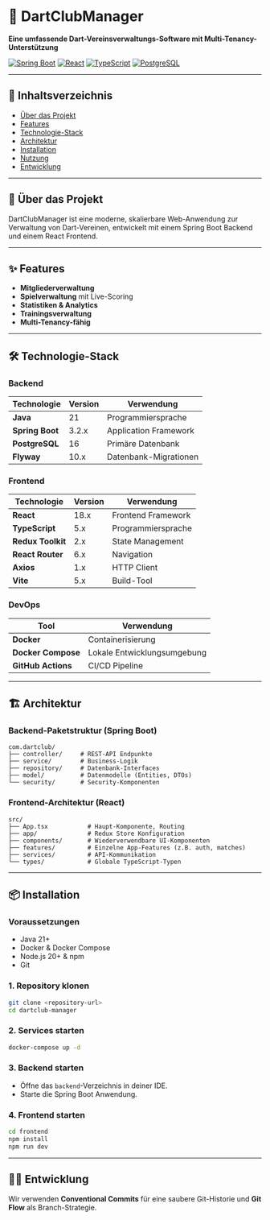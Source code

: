 # 🎯 DartClubManager

**Eine umfassende Dart-Vereinsverwaltungs-Software mit Multi-Tenancy-Unterstützung**

[![Spring Boot](https://img.shields.io/badge/Spring%20Boot-3.x-brightgreen.svg)](https://spring.io/projects/spring-boot)
[![React](https://img.shields.io/badge/React-18-blue.svg)](https://reactjs.org/)
[![TypeScript](https://img.shields.io/badge/TypeScript-5-blue.svg)](https://www.typescriptlang.org/)
[![PostgreSQL](https://img.shields.io/badge/PostgreSQL-16-blue.svg)](https://www.postgresql.org/)

---

## 📖 Inhaltsverzeichnis

- [Über das Projekt](#über-das-projekt)
- [Features](#features)
- [Technologie-Stack](#technologie-stack)
- [Architektur](#architektur)
- [Installation](#installation)
- [Nutzung](#nutzung)
- [Entwicklung](#entwicklung)

---

## 🎯 Über das Projekt

DartClubManager ist eine moderne, skalierbare Web-Anwendung zur Verwaltung von Dart-Vereinen, entwickelt mit einem Spring Boot Backend und einem React Frontend.

---

## ✨ Features

- **Mitgliederverwaltung**
- **Spielverwaltung** mit Live-Scoring
- **Statistiken & Analytics**
- **Trainingsverwaltung**
- **Multi-Tenancy-fähig**

---

## 🛠️ Technologie-Stack

### Backend

| Technologie | Version | Verwendung |
|---|---|---|
| **Java** | 21 | Programmiersprache |
| **Spring Boot** | 3.2.x | Application Framework |
| **PostgreSQL** | 16 | Primäre Datenbank |
| **Flyway** | 10.x | Datenbank-Migrationen |

### Frontend

| Technologie | Version | Verwendung |
|---|---|---|
| **React** | 18.x | Frontend Framework |
| **TypeScript** | 5.x | Programmiersprache |
| **Redux Toolkit** | 2.x | State Management |
| **React Router** | 6.x | Navigation |
| **Axios** | 1.x | HTTP Client |
| **Vite** | 5.x | Build-Tool |

### DevOps

| Tool | Verwendung |
|---|---|
| **Docker** | Containerisierung |
| **Docker Compose** | Lokale Entwicklungsumgebung |
| **GitHub Actions** | CI/CD Pipeline |

---

## 🏗️ Architektur

### Backend-Paketstruktur (Spring Boot)

```
com.dartclub/
├── controller/     # REST-API Endpunkte
├── service/        # Business-Logik
├── repository/     # Datenbank-Interfaces
├── model/          # Datenmodelle (Entities, DTOs)
└── security/       # Security-Komponenten
```

### Frontend-Architektur (React)

```
src/
├── App.tsx           # Haupt-Komponente, Routing
├── app/              # Redux Store Konfiguration
├── components/       # Wiederverwendbare UI-Komponenten
├── features/         # Einzelne App-Features (z.B. auth, matches)
├── services/         # API-Kommunikation
└── types/            # Globale TypeScript-Typen
```

---

## 📦 Installation

### Voraussetzungen

- Java 21+
- Docker & Docker Compose
- Node.js 20+ & npm
- Git

### 1. Repository klonen

```bash
git clone <repository-url>
cd dartclub-manager
```

### 2. Services starten

```bash
docker-compose up -d
```

### 3. Backend starten

- Öffne das `backend`-Verzeichnis in deiner IDE.
- Starte die Spring Boot Anwendung.

### 4. Frontend starten

```bash
cd frontend
npm install
npm run dev
```

---

## 👨‍💻 Entwicklung

Wir verwenden **Conventional Commits** für eine saubere Git-Historie und **Git Flow** als Branch-Strategie.
